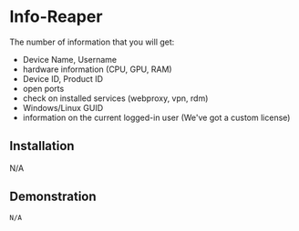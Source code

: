 # Info-Reaper
The number of information that you will get:
- Device Name, Username
- hardware information (CPU, GPU, RAM)
- Device ID, Product ID
- open ports
- check on installed services (webproxy, vpn, rdm)
- Windows/Linux GUID
- information on the current logged-in user
(We've got a custom license)

## Installation
N/A

## Demonstration
```
N/A
```
